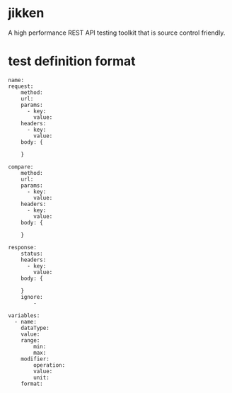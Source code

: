 # jikken
A high performance REST API testing toolkit that is source control friendly.

# test definition format

```
name: 
request:
    method:
    url:
    params:
      - key:
        value:
    headers:
      - key:
        value:
    body: {

    }
    
compare:
    method:
    url:
    params: 
      - key:
        value:
    headers:
      - key:
        value:
    body: {

    }
    
response: 
    status:
    headers:
      - key:
        value:
    body: {

    }
    ignore:
        - 

variables:
  - name: 
    dataType:
    value: 
    range:
        min:
        max:
    modifier:
        operation: 
        value: 
        unit: 
    format:
```
